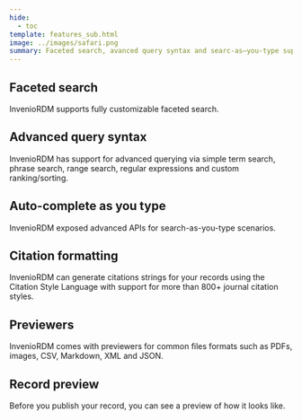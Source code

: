 ```yaml
---
hide:
  - toc
template: features_sub.html
image: ../images/safari.png
summary: Faceted search, avanced query syntax and searc-as–you-type support is just some of the powerful features that InvenioRDM supports.
---
```


## Faceted search

InvenioRDM supports fully customizable faceted search.

## Advanced query syntax

InvenioRDM has support for advanced querying via simple term search, phrase search, range search, regular expressions and custom ranking/sorting.

## Auto-complete as you type

InvenioRDM exposed advanced APIs for search-as-you-type scenarios.

## Citation formatting

InvenioRDM can generate citations strings for your records using the Citation Style Language with support for more than 800+ journal citation styles.

## Previewers

InvenioRDM comes with previewers for common files formats such as PDFs, images, CSV, Markdown, XML and JSON.

## Record preview

Before you publish your record, you can see a preview of how it looks like.
